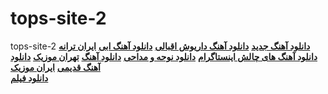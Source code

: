 # tops-site-2
tops-site-2
 	<a href="https://www.myfaza2music.net"><strong>دانلود آهنگ جدید</strong></a>
 	<a href="https://sonarmusics.com/kw/%D8%AF%D8%A7%D8%B1%DB%8C%D9%88%D8%B4/"><strong>دانلود آهنگ داریوش اقبالی</strong></a>
 	<a href="https://sonarmusics.com/kw/%D8%A7%D8%A8%DB%8C/"><strong>دانلود آهنگ ابی</strong></a>
 	<a href="https://5music.ir/"><strong>ایران ترانه</strong></a>
 	<a href="https://pmmusic.ir/article/%D8%A2%D9%87%D9%86%DA%AF-%D9%87%D8%A7%DB%8C-%DA%86%D8%A7%D9%84%D8%B4-%D8%A7%DB%8C%D9%86%D8%B3%D8%AA%D8%A7%DA%AF%D8%B1%D8%A7%D9%85/"><strong>دانلود آهنگ های چالش اینستاگرام</strong></a>
 	<strong><a href="https://aharmusic.ir/category/%d8%af%d8%a7%d9%86%d9%84%d9%88%d8%af-%d9%86%d9%88%d8%ad%d9%87-%d9%88-%d9%85%d8%af%d8%a7%d8%ad%db%8c/" rel="category tag">دانلود نوحه و مداحی</a></strong>
 	<a href="https://music97.ir/"><strong>دانلود آهنگ</strong></a>
 	<strong><a href="https://tehranmusicdl.net/">تهران موزیک</a></strong>
 	<strong><a href="https://98music-old1.ir">دانلود آهنگ قدیمی</a></strong>
 	<a href="https://muzicir.com/"><strong>ایران موزیک</strong></a> 	
	<a href="https://hamrahmoviees.ir/"><strong>دانلود فیلم</strong></a>
